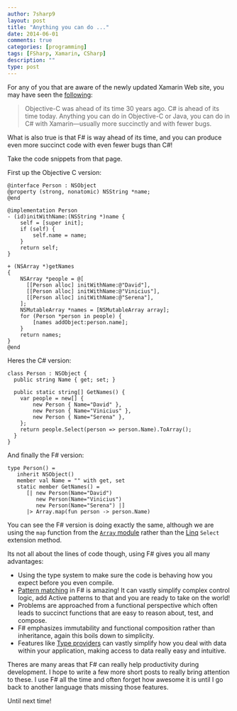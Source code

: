 ```yaml
---
author: 7sharp9
layout: post
title: "Anything you can do ..."
date: 2014-06-01
comments: true
categories: [programming]
tags: [FSharp, Xamarin, CSharp]
description: ""
type: post
---
```

For any of you that are aware of the newly updated Xamarin Web site, you may have seen the [following][1]:

>Objective-C was ahead of its time 30 years ago.
C# is ahead of its time today.
Anything you can do in Objective-C or Java, you can do in C# with Xamarin—usually more succinctly and with fewer bugs.

What is also true is that F# is way ahead of its time, and you can produce even more succinct code with even fewer bugs than C#!  
<!-- more -->
Take the code snippets from that page.

First up the Objective C version:
```
@interface Person : NSObject
@property (strong, nonatomic) NSString *name;
@end

@implementation Person
- (id)initWithName:(NSString *)name {
    self = [super init];
    if (self) {
        self.name = name;
    }
    return self;
}

+ (NSArray *)getNames
{
    NSArray *people = @[
      [[Person alloc] initWithName:@"David"],
      [[Person alloc] initWithName:@"Vinicius"],
      [[Person alloc] initWithName:@"Serena"],
    ];
    NSMutableArray *names = [NSMutableArray array];
    for (Person *person in people) {
        [names addObject:person.name];
    }
    return names;
}
@end
```

Heres the C# version:
```
class Person : NSObject {
  public string Name { get; set; }
  
  public static string[] GetNames() {
    var people = new[] {
        new Person { Name="David" },
        new Person { Name="Vinicius" },
        new Person { Name="Serena" },
    };
    return people.Select(person => person.Name).ToArray();
  }
}
```

And finally the F# version:
```
type Person() =
   inherit NSObject()
   member val Name = "" with get, set
   static member GetNames() =
      [| new Person(Name="David")
         new Person(Name="Vinicius")
         new Person(Name="Serena") |]
      |> Array.map(fun person -> person.Name)
```

You can see the F# version is doing exactly the same, although we are using the `map` function from the [`Array` module][4] rather than the [Linq][3] `Select` extension method.  

Its not all about the lines of code though, using F# gives you all many advantages:

*   Using the type system to make sure the code is behaving how you expect before you even compile.  
*   [Pattern matching][5] in F# is amazing!  It can vastly simplify complex control logic, add Active patterns to that and you are ready to take on the world!  
*   Problems are approached from a functional perspective which often leads to succinct functions that are easy to reason about, test, and compose.  
*   F# emphasizes immutability and functional composition rather than inheritance, again this boils down to simplicity.  
*   Features like [Type providers][2] can vastly simplify how you deal with data within your application, making access to data really easy and intuitive.  

Theres are many areas that F# can really help productivity during development.  I hope to write a few more short posts to really bring attention to these.  I use F# all the time and often forget how awesome it is until I go back to another language thats missing those features.  

Until next time!  

 [1]: https://xamarin.com/platform
 [2]: http://msdn.microsoft.com/en-gb/library/hh156509.aspx
 [3]: http://msdn.microsoft.com/en-us/library/bb397926.aspx
 [4]: http://msdn.microsoft.com/en-us/library/ee370273.aspx
 [5]: http://msdn.microsoft.com/en-gb/library/dd547125.aspx
 [6]: http://msdn.microsoft.com/en-us/library/dd233248.aspx
 